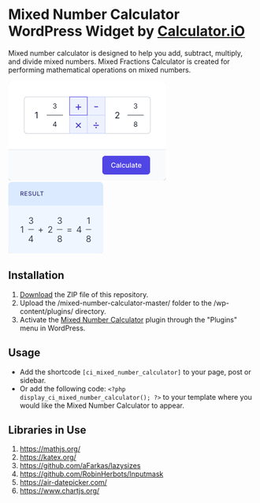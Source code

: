 # Mixed Number Calculator WordPress Widget by [Calculator.iO](https://www.calculator.io/ "Calculator.iO Homepage")

Mixed number calculator is designed to help you add, subtract, multiply, and divide mixed numbers. Mixed Fractions Calculator is created for performing mathematical operations on mixed numbers.

![Mixed Number Calculator Input Form](/assets/images/screenshot-1.png "Mixed Number Calculator Input Form")
![Mixed Number Calculator Calculation Results](/assets/images/screenshot-2.png "Mixed Number Calculator Calculation Results")

## Installation

1. [Download](https://github.com/pub-calculator-io/age-calculator/archive/refs/heads/master.zip) the ZIP file of this repository.
2. Upload the /mixed-number-calculator-master/ folder to the /wp-content/plugins/ directory.
3. Activate the [Mixed Number Calculator](https://www.calculator.io/mixed-number-calculator/ "Mixed Number Calculator Homepage") plugin through the "Plugins" menu in WordPress.

## Usage
* Add the shortcode `[ci_mixed_number_calculator]` to your page, post or sidebar.
* Or add the following code: `<?php display_ci_mixed_number_calculator(); ?>` to your template where you would like the Mixed Number Calculator to appear.

## Libraries in Use
1. https://mathjs.org/
2. https://katex.org/
3. https://github.com/aFarkas/lazysizes
4. https://github.com/RobinHerbots/Inputmask
5. https://air-datepicker.com/
6. https://www.chartjs.org/
